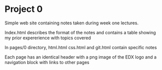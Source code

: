 # Project 0 

Simple web site containing  notes taken during week one lectures. 

Index.html describes the format of the notes and contains a table showing my prior expererience with topics covered

In pages/0 directory, html.html css.html and git.html contain specific notes

Each page has an identical header with a png image of the EDX logo and  a navigation block with links to other pages
